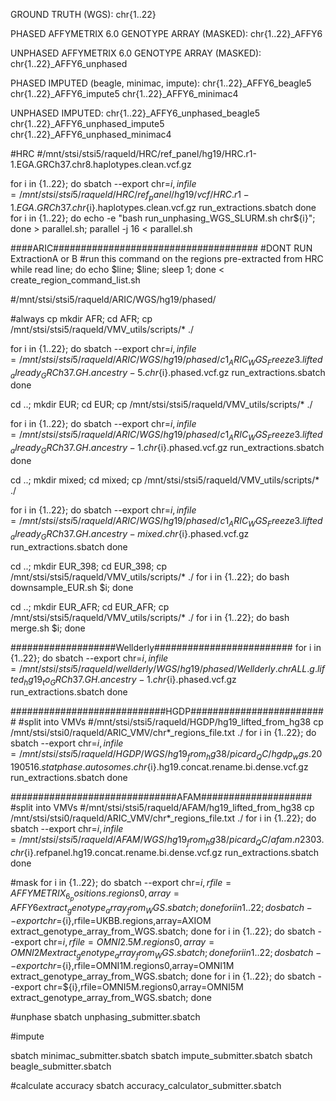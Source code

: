 GROUND TRUTH (WGS):
chr{1..22}

PHASED AFFYMETRIX 6.0 GENOTYPE ARRAY (MASKED):
chr{1..22}_AFFY6

UNPHASED AFFYMETRIX 6.0 GENOTYPE ARRAY (MASKED):
chr{1..22}_AFFY6_unphased

PHASED IMPUTED (beagle, minimac, impute):
chr{1..22}_AFFY6_beagle5
chr{1..22}_AFFY6_impute5
chr{1..22}_AFFY6_minimac4

UNPHASED IMPUTED:
chr{1..22}_AFFY6_unphased_beagle5
chr{1..22}_AFFY6_unphased_impute5
chr{1..22}_AFFY6_unphased_minimac4



#HRC
#/mnt/stsi/stsi5/raqueld/HRC/ref_panel/hg19/HRC.r1-1.EGA.GRCh37.chr8.haplotypes.clean.vcf.gz

for i in {1..22}; do
    sbatch --export chr=${i},infile=/mnt/stsi/stsi5/raqueld/HRC/ref_panel/hg19/vcf/HRC.r1-1.EGA.GRCh37.chr${i}.haplotypes.clean.vcf.gz run_extractions.sbatch
done
for i in {1..22}; do echo -e "bash run_unphasing_WGS_SLURM.sh chr${i}"; done > parallel.sh; parallel -j 16 < parallel.sh

####ARIC#####################################
#DONT RUN ExtractionA or B
#run this command on the regions pre-extracted from HRC
while read line; do echo $line; $line; sleep 1; done < create_region_command_list.sh

#/mnt/stsi/stsi5/raqueld/ARIC/WGS/hg19/phased/

#always cp
mkdir AFR; cd AFR; cp /mnt/stsi/stsi5/raqueld/VMV_utils/scripts/* ./

for i in {1..22}; do
    sbatch --export chr=${i},infile=/mnt/stsi/stsi5/raqueld/ARIC/WGS/hg19/phased/c1_ARIC_WGS_Freeze3.lifted_already_GRCh37.GH.ancestry-5.chr${i}.phased.vcf.gz run_extractions.sbatch
done

cd ..; mkdir EUR; cd EUR; cp /mnt/stsi/stsi5/raqueld/VMV_utils/scripts/* ./

for i in {1..22}; do
    sbatch --export chr=${i},infile=/mnt/stsi/stsi5/raqueld/ARIC/WGS/hg19/phased/c1_ARIC_WGS_Freeze3.lifted_already_GRCh37.GH.ancestry-1.chr${i}.phased.vcf.gz run_extractions.sbatch
done

cd ..; mkdir mixed; cd mixed; cp /mnt/stsi/stsi5/raqueld/VMV_utils/scripts/* ./

for i in {1..22}; do
    sbatch --export chr=${i},infile=/mnt/stsi/stsi5/raqueld/ARIC/WGS/hg19/phased/c1_ARIC_WGS_Freeze3.lifted_already_GRCh37.GH.ancestry-mixed.chr${i}.phased.vcf.gz run_extractions.sbatch
done

cd ..; mkdir EUR_398; cd EUR_398; cp /mnt/stsi/stsi5/raqueld/VMV_utils/scripts/* ./
for i in {1..22}; do bash downsample_EUR.sh $i; done

cd ..; mkdir EUR_AFR; cd EUR_AFR; cp /mnt/stsi/stsi5/raqueld/VMV_utils/scripts/* ./
for i in {1..22}; do bash merge.sh $i; done



###################Wellderly#########################
for i in {1..22}; do
    sbatch --export chr=${i},infile=/mnt/stsi/stsi5/raqueld/wellderly/WGS/hg19/phased/Wellderly.chrALL.g.lifted_hg19_to_GRCh37.GH.ancestry-1.chr${i}.phased.vcf.gz run_extractions.sbatch
done


############################HGDP#########################
#split into VMVs
#/mnt/stsi/stsi5/raqueld/HGDP/hg19_lifted_from_hg38
cp /mnt/stsi/stsi0/raqueld/ARIC_VMV/chr*_regions_file.txt ./
for i in {1..22}; do
    sbatch --export chr=${i},infile=/mnt/stsi/stsi5/raqueld/HGDP/WGS/hg19_from_hg38/picard_QC/hgdp_wgs.20190516.statphase.autosomes.chr${i}.hg19.concat.rename.bi.dense.vcf.gz run_extractions.sbatch
done

##############################AFAM####################
#split into VMVs
#/mnt/stsi/stsi5/raqueld/AFAM/hg19_lifted_from_hg38
cp /mnt/stsi/stsi0/raqueld/ARIC_VMV/chr*_regions_file.txt ./
for i in {1..22}; do
    sbatch --export chr=${i},infile=/mnt/stsi/stsi5/raqueld/AFAM/WGS/hg19_from_hg38/picard_QC/afam.n2303.chr${i}.refpanel.hg19.concat.rename.bi.dense.vcf.gz run_extractions.sbatch
done


#mask
for i in {1..22}; do sbatch --export chr=${i},rfile=AFFYMETRIX_6_positions.regions0,array=AFFY6 extract_genotype_array_from_WGS.sbatch; done
for i in {1..22}; do sbatch --export chr=${i},rfile=UKBB.regions,array=AXIOM extract_genotype_array_from_WGS.sbatch; done
for i in {1..22}; do sbatch --export chr=${i},rfile=OMNI2.5M.regions0,array=OMNI2M extract_genotype_array_from_WGS.sbatch; done
for i in {1..22}; do sbatch --export chr=${i},rfile=OMNI1M.regions0,array=OMNI1M extract_genotype_array_from_WGS.sbatch; done
for i in {1..22}; do sbatch --export chr=${i},rfile=OMNI5M.regions0,array=OMNI5M extract_genotype_array_from_WGS.sbatch; done

#unphase
sbatch unphasing_submitter.sbatch

#impute

sbatch minimac_submitter.sbatch
sbatch impute_submitter.sbatch
sbatch beagle_submitter.sbatch

#calculate accuracy
sbatch accuracy_calculator_submitter.sbatch
